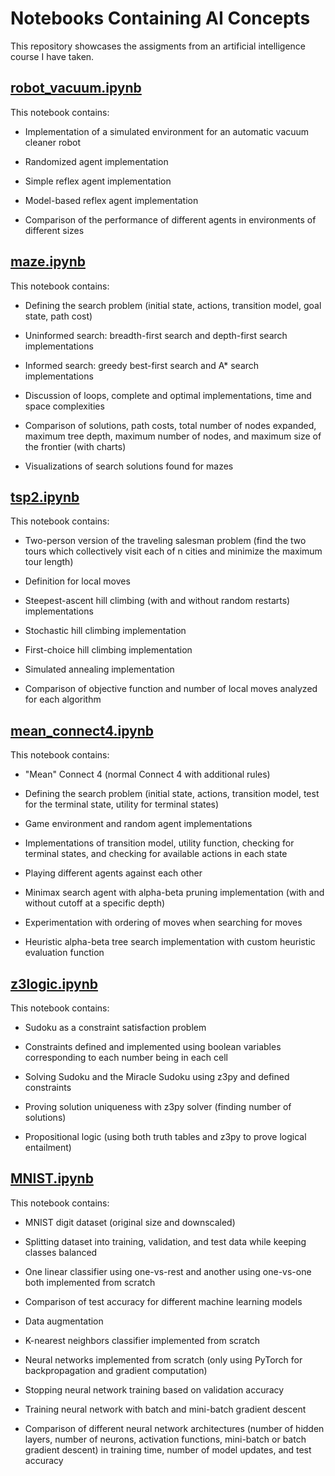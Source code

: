 # Notebooks Containing AI Concepts

This repository showcases the assigments from an artificial intelligence course I have taken.

## [robot_vacuum.ipynb](robot_vacuum.ipynb)

This notebook contains:

* Implementation of a simulated environment for an automatic vacuum cleaner robot

* Randomized agent implementation

* Simple reflex agent implementation

* Model-based reflex agent implementation

* Comparison of the performance of different agents in environments of different sizes

## [maze.ipynb](maze.ipynb)

This notebook contains:

* Defining the search problem (initial state, actions, transition model, goal state, path cost)

* Uninformed search: breadth-first search and depth-first search implementations

* Informed search: greedy best-first search and A* search implementations

* Discussion of loops, complete and optimal implementations, time and space complexities

* Comparison of solutions, path costs, total number of nodes expanded, maximum tree depth, maximum number of nodes, and maximum size of the frontier (with charts)

* Visualizations of search solutions found for mazes

## [tsp2.ipynb](tsp2.ipynb)

This notebook contains:

* Two-person version of the traveling salesman problem (find the two tours which collectively visit each of n cities and minimize the maximum tour length)

* Definition for local moves

* Steepest-ascent hill climbing (with and without random restarts) implementations

* Stochastic hill climbing implementation

* First-choice hill climbing implementation

* Simulated annealing implementation

* Comparison of objective function and number of local moves analyzed for each algorithm

## [mean_connect4.ipynb](mean_connect4.ipynb)

This notebook contains:

* "Mean" Connect 4 (normal Connect 4 with additional rules)

* Defining the search problem (initial state, actions, transition model, test for the terminal state, utility for terminal states)

* Game environment and random agent implementations

* Implementations of transition model, utility function, checking for terminal states, and checking for available actions in each state

* Playing different agents against each other

* Minimax search agent with alpha-beta pruning implementation (with and without cutoff at a specific depth)

* Experimentation with ordering of moves when searching for moves

* Heuristic alpha-beta tree search implementation with custom heuristic evaluation function

## [z3logic.ipynb](z3logic.ipynb)

This notebook contains:

* Sudoku as a constraint satisfaction problem

* Constraints defined and implemented using boolean variables corresponding to each number being in each cell

* Solving Sudoku and the Miracle Sudoku using z3py and defined constraints

* Proving solution uniqueness with z3py solver (finding number of solutions)

* Propositional logic (using both truth tables and z3py to prove logical entailment)

## [MNIST.ipynb](MNIST.ipynb)

This notebook contains:

* MNIST digit dataset (original size and downscaled)

* Splitting dataset into training, validation, and test data while keeping classes balanced

* One linear classifier using one-vs-rest and another using one-vs-one both implemented from scratch

* Comparison of test accuracy for different machine learning models

* Data augmentation

* K-nearest neighbors classifier implemented from scratch

* Neural networks implemented from scratch (only using PyTorch for backpropagation and gradient computation)

* Stopping neural network training based on validation accuracy

* Training neural network with batch and mini-batch gradient descent

* Comparison of different neural network architectures (number of hidden layers, number of neurons, activation functions, mini-batch or batch gradient descent) in training time, number of model updates, and test accuracy